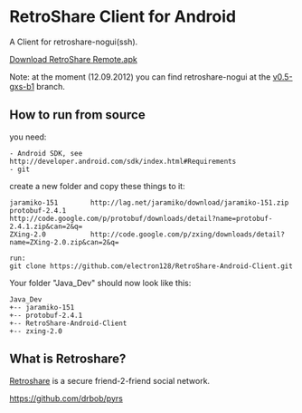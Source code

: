# RetroShare Client for Android #

A Client for retroshare-nogui(ssh).

[Download RetroShare Remote.apk](https://github.com/electron128/RetroShare-Android-Client/raw/master/Releases/RetroShare%20Remote3.apk)


Note: at the moment (12.09.2012) you can find retroshare-nogui at the [v0.5-gxs-b1](http://retroshare.svn.sourceforge.net/viewvc/retroshare/branches/v0.5-gxs-b1/) branch.

## How to run from source ##
you need:

	- Android SDK, see http://developer.android.com/sdk/index.html#Requirements
	- git

create a new folder and copy these things to it:

	jaramiko-151		http://lag.net/jaramiko/download/jaramiko-151.zip
	protobuf-2.4.1		http://code.google.com/p/protobuf/downloads/detail?name=protobuf-2.4.1.zip&can=2&q=
	ZXing-2.0			http://code.google.com/p/zxing/downloads/detail?name=ZXing-2.0.zip&can=2&q=
	
	run:
	git clone https://github.com/electron128/RetroShare-Android-Client.git

Your folder "Java_Dev" should now look like this:

	Java_Dev
	+-- jaramiko-151
	+-- protobuf-2.4.1
	+-- RetroShare-Android-Client
	+-- zxing-2.0

## What is Retroshare? ##

[Retroshare](http://retroshare.sourceforge.net) is a secure friend-2-friend social network.

https://github.com/drbob/pyrs